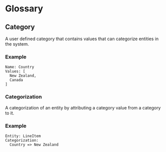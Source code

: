 # Glossary

## Category

A user defined category that contains values that can categorize entities in the system.

### Example

```text
Name: Country
Values: [
  New Zealand,
  Canada
]
```

### Categorization

A categorization of an entity by attributing a category value from a category to it.

### Example

```text
Entity: LineItem
Categorization:
  Country => New Zealand
```
